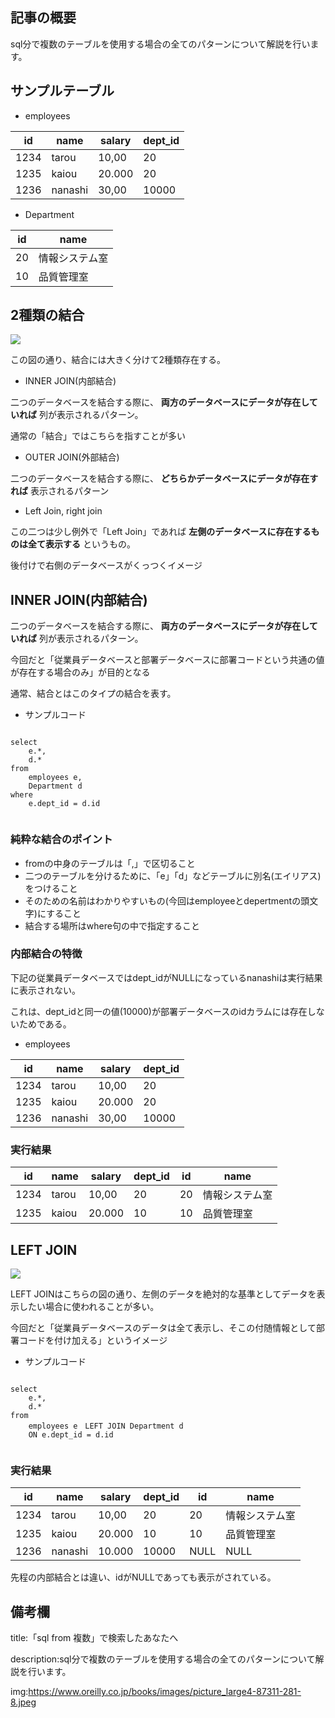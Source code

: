 


## 記事の概要

sql分で複数のテーブルを使用する場合の全てのパターンについて解説を行います。







## サンプルテーブル


- employees


<table>
    <thead>
        <tr>
            <th>id</th>
            <th>name</th>
            <th>salary</th>
            <th>dept_id</th>
        </tr>
    </thead>
    <tbody>
        <tr>
            <td>1234</td>
            <td>tarou</td>
            <td>10,00
            </td>
            <td>20
            </td>
        </tr>
        <tr>
            <td>
            1235
            </td>
            <td>
            kaiou
            </td>
            <td>
            20.000
            </td>
            <td>
            20
            </td>
        </tr>
        <tr>
            <td>
            1236
            </td>
            <td>
            nanashi
            </td>
            <td>
            30,00
            </td>
            <td>
            10000
            </td>
        </tr>
    </tbody>
</table>



- Department

<table>
    <thead>
        <tr>
            <th>id</th>
            <th>name</th>
        </tr>
    </thead>
    <tbody>
        <tr>
            <td>20</td>
            <td>情報システム室</td>
        </tr>
        <tr>
            <td>10</td>
            <td>
            品質管理室
            </td>
        </tr>
    </tbody>
</table>


## 2種類の結合

<img src="https://s3-ap-northeast-1.amazonaws.com/amg-s3-01/wp-content/uploads/2021/09/16155729/join-ic.jpg">


この図の通り、結合には大きく分けて2種類存在する。

- INNER JOIN(内部結合)

二つのデータベースを結合する際に、
<strong>両方のデータベースにデータが存在していれば</strong>
列が表示されるパターン。

通常の「結合」ではこちらを指すことが多い


- OUTER JOIN(外部結合)

二つのデータベースを結合する際に、
<strong>どちらかデータベースにデータが存在すれば</strong>
表示されるパターン

- Left Join, right join

この二つは少し例外で「Left Join」であれば
<strong>左側のデータベースに存在するものは全て表示する</strong>
というもの。

後付けで右側のデータベースがくっつくイメージ






## INNER JOIN(内部結合)

二つのデータベースを結合する際に、
<strong>両方のデータベースにデータが存在していれば</strong>
列が表示されるパターン。

今回だと「従業員データベースと部署データベースに部署コードという共通の値が存在する場合のみ」が目的となる

通常、結合とはこのタイプの結合を表す。

- サンプルコード

<pre><code>
select
    e.*,
    d.*
from
    employees e,
    Department d
where
    e.dept_id = d.id

</code></pre>





### 純粋な結合のポイント

- fromの中身のテーブルは「,」で区切ること
- 二つのテーブルを分けるために、「e」「d」などテーブルに別名(エイリアス)をつけること
- そのための名前はわかりやすいもの(今回はemployeeとdepertmentの頭文字)にすること
- 結合する場所はwhere句の中で指定すること

### 内部結合の特徴

下記の従業員データベースではdept_idがNULLになっているnanashiは実行結果に表示されない。

これは、dept_idと同一の値(10000)が部署データベースのidカラムには存在しないためである。


- employees


<table>
    <thead>
        <tr>
            <th>id</th>
            <th>name</th>
            <th>salary</th>
            <th>dept_id</th>
        </tr>
    </thead>
    <tbody>
        <tr>
            <td>1234</td>
            <td>tarou</td>
            <td>10,00
            </td>
            <td>20
            </td>
        </tr>
        <tr>
            <td>
            1235
            </td>
            <td>
            kaiou
            </td>
            <td>
            20.000
            </td>
            <td>
            20
            </td>
        </tr>
        <tr>
            <td>
            1236
            </td>
            <td>
            nanashi
            </td>
            <td>
            30,00
            </td>
            <td>
            10000
            </td>
        </tr>
    </tbody>
</table>




### 実行結果



<table>
    <thead>
        <tr>
            <th>id</th>
            <th>name</th>
            <th>salary</th>
            <th>dept_id</th>
            <th>id</th>
            <th>name</th>
        </tr>
    </thead>
    <tbody>
        <tr>
            <td>1234</td>
            <td>tarou</td>
            <td>10,00
            </td>
            <td>20
            </td>
            <td>20</td>
            <td>情報システム室</td>
        </tr>
        <tr>
            <td>
            1235
            </td>
            <td>
            kaiou
            </td>
            <td>
            20.000
            </td>
            <td>
            10
            </td>
            <td>10</td>
            <td>
            品質管理室
            </td>
        </tr>
    </tbody>
</table>






## LEFT JOIN


<img src="https://s3-ap-northeast-1.amazonaws.com/amg-s3-01/wp-content/uploads/2021/09/16155729/join-ic.jpg">

LEFT JOINはこちらの図の通り、左側のデータを絶対的な基準としてデータを表示したい場合に使われることが多い。

今回だと「従業員データベースのデータは全て表示し、そこの付随情報として部署コードを付け加える」というイメージ


- サンプルコード


<pre><code>
select
    e.*,
    d.*
from
    employees e　LEFT JOIN Department d 
    ON e.dept_id = d.id

</code></pre>


### 実行結果



<table>
    <thead>
        <tr>
            <th>id</th>
            <th>name</th>
            <th>salary</th>
            <th>dept_id</th>
            <th>id</th>
            <th>name</th>
        </tr>
    </thead>
    <tbody>
        <tr>
            <td>1234</td>
            <td>tarou</td>
            <td>10,00
            </td>
            <td>20
            </td>
            <td>20</td>
            <td>情報システム室</td>
        </tr>
        <tr>
            <td>
            1235
            </td>
            <td>
            kaiou
            </td>
            <td>
            20.000
            </td>
            <td>
            10
            </td>
            <td>10</td>
            <td>
            品質管理室
            </td>
        </tr>
        <tr>
            <td>
            1236
            </td>
            <td>
            nanashi
            </td>
            <td>
            10.000
            </td>
            <td>
            10000
            </td>
            <td>NULL</td>
            <td>
            NULL
            </td>
        </tr>
    </tbody>
</table>


先程の内部結合とは違い、idがNULLであっても表示がされている。











## 備考欄

title:「sql from 複数」で検索したあなたへ


description:sql分で複数のテーブルを使用する場合の全てのパターンについて解説を行います。


img:https://www.oreilly.co.jp/books/images/picture_large4-87311-281-8.jpeg







